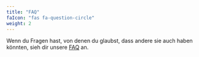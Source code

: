 ```yaml
---
title: "FAQ"
faIcon: "fas fa-question-circle"
weight: 2
---
```


Wenn du Fragen hast, von denen du glaubst, dass andere sie auch haben könnten, sieh dir unsere <a href="/de/faq">FAQ</a> an.
